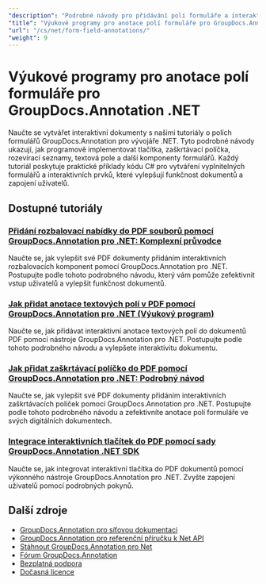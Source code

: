 ```yaml
---
"description": "Podrobné návody pro přidávání polí formuláře a interaktivních komponent do dokumentů pomocí GroupDocs.Annotation pro .NET."
"title": "Výukové programy pro anotace polí formuláře pro GroupDocs.Annotation .NET"
"url": "/cs/net/form-field-annotations/"
"weight": 9
---
```


# Výukové programy pro anotace polí formuláře pro GroupDocs.Annotation .NET

Naučte se vytvářet interaktivní dokumenty s našimi tutoriály o polích formulářů GroupDocs.Annotation pro vývojáře .NET. Tyto podrobné návody ukazují, jak programově implementovat tlačítka, zaškrtávací políčka, rozevírací seznamy, textová pole a další komponenty formulářů. Každý tutoriál poskytuje praktické příklady kódu C# pro vytváření vyplnitelných formulářů a interaktivních prvků, které vylepšují funkčnost dokumentů a zapojení uživatelů.

## Dostupné tutoriály

### [Přidání rozbalovací nabídky do PDF souborů pomocí GroupDocs.Annotation pro .NET: Komplexní průvodce](./add-dropdown-pdf-groupdocs-annotation-net/)
Naučte se, jak vylepšit své PDF dokumenty přidáním interaktivních rozbalovacích komponent pomocí GroupDocs.Annotation pro .NET. Postupujte podle tohoto podrobného návodu, který vám pomůže zefektivnit vstup uživatelů a vylepšit funkčnost dokumentů.

### [Jak přidat anotace textových polí v PDF pomocí GroupDocs.Annotation pro .NET (Výukový program)](./add-text-field-annotations-pdf-groupdocs-net/)
Naučte se, jak přidávat interaktivní anotace textových polí do dokumentů PDF pomocí nástroje GroupDocs.Annotation pro .NET. Postupujte podle tohoto podrobného návodu a vylepšete interaktivitu dokumentu.

### [Jak přidat zaškrtávací políčko do PDF pomocí GroupDocs.Annotation pro .NET: Podrobný návod](./add-checkbox-pdf-groupdocs-annotation-net/)
Naučte se, jak vylepšit své PDF dokumenty přidáním interaktivních zaškrtávacích políček pomocí GroupDocs.Annotation pro .NET. Postupujte podle tohoto podrobného návodu a zefektivníte anotace polí formuláře ve svých digitálních dokumentech.

### [Integrace interaktivních tlačítek do PDF pomocí sady GroupDocs.Annotation .NET SDK](./master-pdf-button-integration-groupdocs-annotation-net/)
Naučte se, jak integrovat interaktivní tlačítka do PDF dokumentů pomocí výkonného nástroje GroupDocs.Annotation pro .NET. Zvyšte zapojení uživatelů pomocí podrobných pokynů.

## Další zdroje

- [GroupDocs.Annotation pro síťovou dokumentaci](https://docs.groupdocs.com/annotation/net/)
- [GroupDocs.Annotation pro referenční příručku k Net API](https://reference.groupdocs.com/annotation/net/)
- [Stáhnout GroupDocs.Annotation pro Net](https://releases.groupdocs.com/annotation/net/)
- [Fórum GroupDocs.Annotation](https://forum.groupdocs.com/c/annotation)
- [Bezplatná podpora](https://forum.groupdocs.com/)
- [Dočasná licence](https://purchase.groupdocs.com/temporary-license/)
